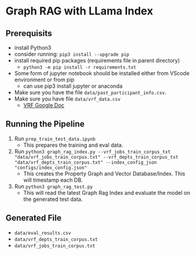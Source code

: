 # Graph RAG with LLama Index


## Prerequisits
* install Python3
* consider running: `pip3 install --upgrade pip`
* install required pip packages (requirements file in parent directory)
  * `python3 -m pip install -r requirements.txt`
* Some form of jupyter notebook should be installed either from VScode environment or from pip
  * can use pip3 install jupyter or anaconda
* Make sure you have the file `data/past_participant_info.csv`.
* Make sure you have file `data/vrf_data.csv`
    * [VRF Google Doc](https://docs.google.com/spreadsheets/d/1r2YDv79x8mYN38kMj3219y149B0_lgbNJ_-58NzO8jo/edit?gid=842370995#gid=842370995)

## Running the Pipeline
1. Run `prep_train_test_data.ipynb`
    * This prepares the training and eval data.
2. Run `python3 graph_rag_index.py --vrf_jobs_train_corpus_txt "data/vrf_jobs_train_corpus.txt" --vrf_depts_train_corpus_txt "data/vrf_depts_train_corpus.txt" --index_config_json "configs/index_config.json"`
    * This creates the Property Graph and Vector Database/Index. This will timestamp each DB.
3. Run `python3 graph_rag_test.py`
    * This will read the latest Graph Rag Index and evaluate the model on the generated test data.

## Generated File
* `data/eval_results.csv`
* `data/vrf_depts_train_corpus.txt`
* `data/vrf_jobs_train_corpus.txt`



